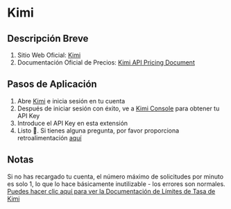 # Kimi

## Descripción Breve

1. Sitio Web Oficial: [Kimi](https://platform.moonshot.cn/)
2. Documentación Oficial de Precios: [Kimi API Pricing Document](https://platform.moonshot.cn/docs/pricing/chat#%E8%AE%A1%E8%B4%B9%E5%9F%BA%E6%9C%AC%E6%A6%82%E5%BF%B5)

## Pasos de Aplicación

1. Abre [Kimi](https://platform.moonshot.cn/console/api-keys) e inicia sesión en tu cuenta
2. Después de iniciar sesión con éxito, ve a [Kimi Console](https://platform.moonshot.cn/console/api-keys) para obtener tu API Key
3. Introduce el API Key en esta extensión
4. Listo 🎉. Si tienes alguna pregunta, por favor proporciona retroalimentación [aquí](https://github.com/immersive-translate/immersive-translate/issues/137)

## Notas
Si no has recargado tu cuenta, el número máximo de solicitudes por minuto es solo 1, lo que lo hace básicamente inutilizable - los errores son normales. [Puedes hacer clic aquí para ver la Documentación de Límites de Tasa de Kimi](https://platform.moonshot.cn/docs/pricing/limits)